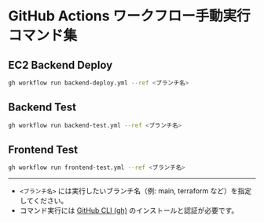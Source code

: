 # GitHub Actions ワークフロー手動実行コマンド集

## EC2 Backend Deploy

```sh
gh workflow run backend-deploy.yml --ref <ブランチ名>
```

## Backend Test

```sh
gh workflow run backend-test.yml --ref <ブランチ名>
```

## Frontend Test

```sh
gh workflow run frontend-test.yml --ref <ブランチ名>
```

---

- `<ブランチ名>` には実行したいブランチ名（例: main, terraform など）を指定してください。
- コマンド実行には [GitHub CLI (gh)](https://cli.github.com/) のインストールと認証が必要です。 